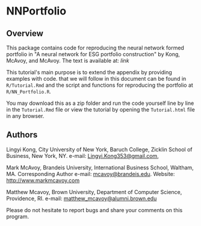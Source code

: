 # NNPortfolio

## Overview

This package contains code for reproducing the neural network formed portfolio in "A neural network for ESG portfolio construction" by Kong, McAvoy, and McAvoy. The text is available at: *link* 

This tutorial's main purpose is to extend the appendix by providing examples with code. that we will follow in this document can be found in `R/Tutorial.Rmd` and the script and functions for reproducing the portfolio at `R/NN_Portfolio.R`.

You may download this as a zip folder and run the code yourself line by line in the `Tutorial.Rmd` file or view the tutorial by opening the `Tutorial.html` file in any browser.

## Authors

Lingyi Kong, City University of New York, Baruch College, Zicklin School of Business, New York, NY.
e-mail: Lingyi.Kong353@gmail.com,

Mark McAvoy, Brandeis University, International Business School, Waltham, MA.
Corresponding Author
e-mail: mcavoy@brandeis.edu. 
Website: http://www.markmcavoy.com

Matthew Mcavoy, Brown University, Department of Computer Science, Providence, RI.
e-mail: matthew_mcavoy@alumni.brown.edu

Please do not hesitate to report bugs and share your comments on this program.
